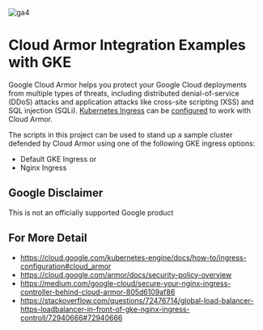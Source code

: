 ![ga4](https://www.google-analytics.com/collect?v=2&cid=1&sid=1&tid=G-564TXM315H&en=page_view&dl=cloudarmorgkeexamples&dt=readme.md)

# Cloud Armor Integration Examples with GKE

Google Cloud Armor helps you protect your Google Cloud deployments from multiple types of threats, including distributed denial-of-service (DDoS) attacks and application attacks like cross-site scripting (XSS) and SQL injection (SQLi). [Kubernetes Ingress](https://cloud.google.com/kubernetes-engine/docs/how-to/ingress-configuration) can be [configured](https://cloud.google.com/armor/docs/integrating-cloud-armor#with_ingress) to work with Cloud Armor.

The scripts in this project can be used to stand up a sample cluster defended by Cloud Armor using one of the following GKE ingress options:
- Default GKE Ingress or 
- Nginx Ingress 

## Google Disclaimer
This is not an officially supported Google product

## For More Detail
- https://cloud.google.com/kubernetes-engine/docs/how-to/ingress-configuration#cloud_armor
- https://cloud.google.com/armor/docs/security-policy-overview
- https://medium.com/google-cloud/secure-your-nginx-ingress-controller-behind-cloud-armor-805d6109af86
- https://stackoverflow.com/questions/72476714/global-load-balancer-https-loadbalancer-in-front-of-gke-nginx-ingress-controll/72940666#72940666
